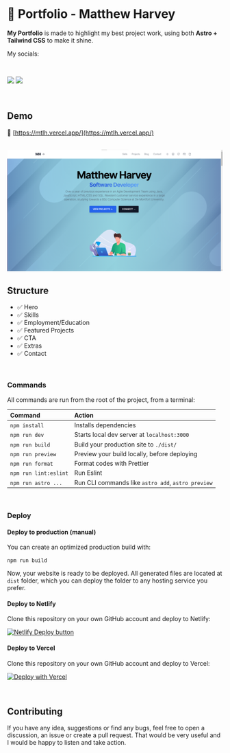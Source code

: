 # 🌟 Portfolio - Matthew Harvey

**My Portfolio** is made to highlight my best project work, using both **Astro + Tailwind CSS** to make it shine. 

My socials:

<br>

<a href="https://www.linkedin.com/in/mtlh/" target="_blank"><img src="https://img.shields.io/badge/LinkedIn-0077B5?style=for-the-badge&logo=linkedin&logoColor=white"></a>
<a href="https://mtlh.vercel.app" target="_blank"><img src="https://img.shields.io/badge/Portfolio-0A0A0A?style=for-the-badge&logo=dev.to&logoColor=white"></a> 

<br>

## Demo

📌 [https://mtlh.vercel.app/](https://mtlh.vercel.app/)

<br>

<img src="./screenshot.png" alt="Portfolio homepage screenshot">

<br>

## Structure

- ✅ Hero
- ✅ Skills
- ✅ Employment/Education
- ✅ Featured Projects
- ✅ CTA
- ✅ Extras
- ✅ Contact

<br>

### Commands

All commands are run from the root of the project, from a terminal:

| Command               | Action                                             |
| :-------------------- | :------------------------------------------------- |
| `npm install`         | Installs dependencies                              |
| `npm run dev`         | Starts local dev server at `localhost:3000`        |
| `npm run build`       | Build your production site to `./dist/`            |
| `npm run preview`     | Preview your build locally, before deploying       |
| `npm run format`      | Format codes with Prettier                         |
| `npm run lint:eslint` | Run Eslint                                         |
| `npm run astro ...`   | Run CLI commands like `astro add`, `astro preview` |

<br>

### Deploy

#### Deploy to production (manual)

You can create an optimized production build with:

```shell
npm run build
```

Now, your website is ready to be deployed. All generated files are located at
`dist` folder, which you can deploy the folder to any hosting service you
prefer.

#### Deploy to Netlify

Clone this repository on your own GitHub account and deploy to Netlify:

[![Netlify Deploy button](https://www.netlify.com/img/deploy/button.svg)](https://app.netlify.com/start/deploy?repository=https://github.com/mtlh/Portfolio)

#### Deploy to Vercel

Clone this repository on your own GitHub account and deploy to Vercel:

[![Deploy with Vercel](https://vercel.com/button)](https://vercel.com/new/clone?repository-url=https%3A%2F%2Fgithub.com%2Fmtlh%2FPortfolio)

<br>

## Contributing

If you have any idea, suggestions or find any bugs, feel free to open a discussion, an issue or create a pull request.
That would be very useful and I would be happy to listen and take action.

